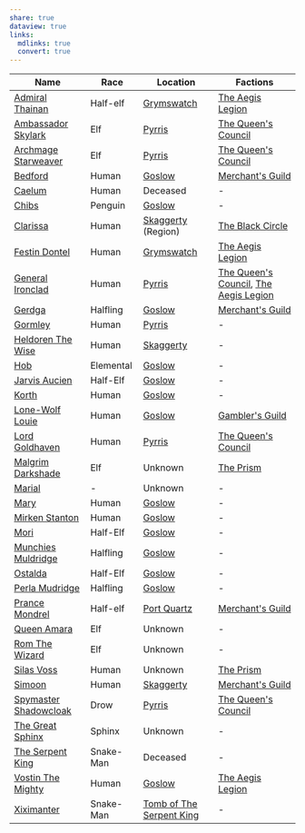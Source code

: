 ```yaml
---
share: true
dataview: true
links:
  mdlinks: true
  convert: true
---
```


| Name                                                                                            | Race      | Location                                                                            | Factions                                                                                                                                                          |
| ----------------------------------------------------------------------------------------------- | --------- | ----------------------------------------------------------------------------------- | ----------------------------------------------------------------------------------------------------------------------------------------------------------------- |
| [Admiral Thainan](../Locations_&%20NPCs/Cities%20&%20Towns/Grymswatch/NPCs/Admiral_Thainan.md)         | Half-elf  | [Grymswatch](../Locations_&%20NPCs/Cities%20&%20Towns/Grymswatch/Grymswatch.md)            | [The Aegis Legion](../Factions_&%20Clans/The%20Aegis%20Legion/The_Aegis_Legion.md)                                                                                       |
| [Ambassador Skylark](../Locations_&%20NPCs/Cities%20&%20Towns/Pyrris/NPCs/Ambassador_Skylark.md)       | Elf       | [Pyrris](../Locations_&%20NPCs/Cities%20&%20Towns/Pyrris/Pyrris.md)                        | [The Queen's Council](../Factions_&%20Clans/The%20Queen's%20Council/The_Queen's_Council.md)                                                                              |
| [Archmage Starweaver](../Locations_&%20NPCs/Cities%20&%20Towns/Pyrris/NPCs/Archmage_Starweaver.md)     | Elf       | [Pyrris](../Locations_&%20NPCs/Cities%20&%20Towns/Pyrris/Pyrris.md)                        | [The Queen's Council](../Factions_&%20Clans/The%20Queen's%20Council/The_Queen's_Council.md)                                                                              |
| [Bedford](../Locations_&%20NPCs/Cities%20&%20Towns/Goslow/NPCs/Bedford.md)                             | Human     | [Goslow](../Locations_&%20NPCs/Cities%20&%20Towns/Goslow/Goslow.md)                        | [Merchant's Guild](../Factions_&%20Clans/Merchant's%20Guild/Merchant's_Guild.md)                                                                                       |
| [Caelum](../History_&%20Lore/Legends/Caelum.md)                                                    | Human     | Deceased                                                                            | \-                                                                                                                                                                |
| [Chibs](../Locations_&%20NPCs/Cities%20&%20Towns/Goslow/NPCs/Chibs.md)                                 | Penguin   | [Goslow](../Locations_&%20NPCs/Cities%20&%20Towns/Goslow/Goslow.md)                        | \-                                                                                                                                                                |
| [Clarissa](../Factions_&%20Clans/The%20Black%20Circle/NPCs/Clarissa.md)                                | Human     | [Skaggerty](Skaggerty.md) (Region)                                                              | [The Black Circle](../Factions_&%20Clans/The%20Black%20Circle/The_Black_Circle.md)                                                                                       |
| [Festin Dontel](../Locations_&%20NPCs/Cities%20&%20Towns/Grymswatch/NPCs/Festin_Dontel.md)             | Human     | [Grymswatch](../Locations_&%20NPCs/Cities%20&%20Towns/Grymswatch/Grymswatch.md)            | [The Aegis Legion](../Factions_&%20Clans/The%20Aegis%20Legion/The_Aegis_Legion.md)                                                                                       |
| [General Ironclad](../Locations_&%20NPCs/Cities%20&%20Towns/Pyrris/NPCs/General_Ironclad.md)           | Human     | [Pyrris](../Locations_&%20NPCs/Cities%20&%20Towns/Pyrris/Pyrris.md)                        | [The Queen's Council](../Factions_&%20Clans/The%20Queen's%20Council/The_Queen's_Council.md), [The Aegis Legion](../Factions_&%20Clans/The%20Aegis%20Legion/The_Aegis_Legion.md) |
| [Gerdga](../Locations_&%20NPCs/Cities%20&%20Towns/Goslow/NPCs/Gerdga.md)                               | Halfling  | [Goslow](../Locations_&%20NPCs/Cities%20&%20Towns/Goslow/Goslow.md)                        | [Merchant's Guild](../Factions_&%20Clans/Merchant's%20Guild/Merchant's_Guild.md)                                                                                       |
| [Gormley](../Locations_&%20NPCs/Cities%20&%20Towns/Pyrris/NPCs/Gormley.md)                             | Human     | [Pyrris](../Locations_&%20NPCs/Cities%20&%20Towns/Pyrris/Pyrris.md)                        | \-                                                                                                                                                                |
| [Heldoren The Wise](../Locations_&%20NPCs/Cities%20&%20Towns/Skaggerty/NPCs/Heldoren_The_Wise.md)      | Human     | [Skaggerty](../Locations_&%20NPCs/Cities%20&%20Towns/Skaggerty/Skaggerty.md)               | \-                                                                                                                                                                |
| [Hob](../Locations_&%20NPCs/Cities%20&%20Towns/Goslow/NPCs/Hob.md)                                     | Elemental | [Goslow](../Locations_&%20NPCs/Cities%20&%20Towns/Goslow/Goslow.md)                        | \-                                                                                                                                                                |
| [Jarvis Aucien](../Locations_&%20NPCs/Cities%20&%20Towns/Goslow/NPCs/Jarvis_Aucien.md)                 | Half-Elf  | [Goslow](../Locations_&%20NPCs/Cities%20&%20Towns/Goslow/Goslow.md)                        | \-                                                                                                                                                                |
| [Korth](../Locations_&%20NPCs/Cities%20&%20Towns/Goslow/NPCs/Korth.md)                                 | Human     | [Goslow](../Locations_&%20NPCs/Cities%20&%20Towns/Goslow/Goslow.md)                        | \-                                                                                                                                                                |
| [Lone-Wolf Louie](../Locations_&%20NPCs/Cities%20&%20Towns/Goslow/NPCs/Lone-Wolf_Louie.md)             | Human     | [Goslow](../Locations_&%20NPCs/Cities%20&%20Towns/Goslow/Goslow.md)                        | [Gambler's Guild](../Factions_&%20Clans/Gambler's%20Guild/Gambler's_Guild.md)                                                                                          |
| [Lord Goldhaven](../Locations_&%20NPCs/Cities%20&%20Towns/Pyrris/NPCs/Lord_Goldhaven.md)               | Human     | [Pyrris](../Locations_&%20NPCs/Cities%20&%20Towns/Pyrris/Pyrris.md)                        | [The Queen's Council](../Factions_&%20Clans/The%20Queen's%20Council/The_Queen's_Council.md)                                                                              |
| [Malgrim Darkshade](../Factions_&%20Clans/The%20Prism/NPCs/Malgrim_Darkshade.md)                     | Elf       | Unknown                                                                             | [The Prism](../Factions_&%20Clans/The%20Prism/The_Prism.md)                                                                                                            |
| [Marial](../../Marial.md)                                                    | \-        | Unknown                                                                             | \-                                                                                                                                                                |
| [Mary](../Locations_&%20NPCs/Cities%20&%20Towns/Goslow/NPCs/Mary.md)                                   | Human     | [Goslow](../Locations_&%20NPCs/Cities%20&%20Towns/Goslow/Goslow.md)                        | \-                                                                                                                                                                |
| [Mirken Stanton](../Locations_&%20NPCs/Cities%20&%20Towns/Goslow/NPCs/Mirken_Stanton.md)               | Human     | [Goslow](../Locations_&%20NPCs/Cities%20&%20Towns/Goslow/Goslow.md)                        | \-                                                                                                                                                                |
| [Mori](../Locations_&%20NPCs/Cities%20&%20Towns/Goslow/NPCs/Mori.md)                                   | Half-Elf  | [Goslow](../Locations_&%20NPCs/Cities%20&%20Towns/Goslow/Goslow.md)                        | \-                                                                                                                                                                |
| [Munchies Muldridge](../Locations_&%20NPCs/Cities%20&%20Towns/Goslow/NPCs/Munchies_Muldridge.md)       | Halfling  | [Goslow](../Locations_&%20NPCs/Cities%20&%20Towns/Goslow/Goslow.md)                        | \-                                                                                                                                                                |
| [Ostalda](../Locations_&%20NPCs/Cities%20&%20Towns/Goslow/NPCs/Ostalda.md)                             | Half-Elf  | [Goslow](../Locations_&%20NPCs/Cities%20&%20Towns/Goslow/Goslow.md)                        | \-                                                                                                                                                                |
| [Perla Mudridge](../Locations_&%20NPCs/Cities%20&%20Towns/Goslow/NPCs/Perla_Mudridge.md)               | Halfling  | [Goslow](../Locations_&%20NPCs/Cities%20&%20Towns/Goslow/Goslow.md)                        | \-                                                                                                                                                                |
| [Prance Mondrel](../Locations_&%20NPCs/Cities%20&%20Towns/Port%20Quartz/NPCs/Prance_Mondrel.md)          | Half-elf  | [Port Quartz](../Locations_&%20NPCs/Cities%20&%20Towns/Port%20Quartz/Port_Quartz.md)         | [Merchant's Guild](../Factions_&%20Clans/Merchant's%20Guild/Merchant's_Guild.md)                                                                                       |
| [Queen Amara](../Locations_&%20NPCs/Cities%20&%20Towns/Pyrris/NPCs/Queen_Amara.md)                     | Elf       | Unknown                                                                             | \-                                                                                                                                                                |
| [Rom The Wizard](../History_&%20Lore/Legends/Rom_The_Wizard.md)                                    | Elf       | Unknown                                                                             | \-                                                                                                                                                                |
| [Silas Voss](../Factions_&%20Clans/The%20Prism/NPCs/Silas_Voss.md)                                   | Human     | Unknown                                                                             | [The Prism](../Factions_&%20Clans/The%20Prism/The_Prism.md)                                                                                                            |
| [Simoon](../Locations_&%20NPCs/Cities%20&%20Towns/Skaggerty/NPCs/Simoon.md)                            | Human     | [Skaggerty](../Locations_&%20NPCs/Cities%20&%20Towns/Skaggerty/Skaggerty.md)               | [Merchant's Guild](../Factions_&%20Clans/Merchant's%20Guild/Merchant's_Guild.md)                                                                                       |
| [Spymaster Shadowcloak](../Locations_&%20NPCs/Cities%20&%20Towns/Pyrris/NPCs/Spymaster_Shadowcloak.md) | Drow      | [Pyrris](../Locations_&%20NPCs/Cities%20&%20Towns/Pyrris/Pyrris.md)                        | [The Queen's Council](../Factions_&%20Clans/The%20Queen's%20Council/The_Queen's_Council.md)                                                                              |
| [The Great Sphinx](../History_&%20Lore/Legends/The_Great_Sphinx.md)                                | Sphinx    | Unknown                                                                             | \-                                                                                                                                                                |
| [The Serpent King](../History_&%20Lore/Legends/The_Serpent_King.md)                                | Snake-Man | Deceased                                                                            | \-                                                                                                                                                                |
| [Vostin The Mighty](../Locations_&%20NPCs/Cities%20&%20Towns/Goslow/NPCs/Vostin_The_Mighty.md)         | Human     | [Goslow](../Locations_&%20NPCs/Cities%20&%20Towns/Goslow/Goslow.md)                        | [The Aegis Legion](../Factions_&%20Clans/The%20Aegis%20Legion/The_Aegis_Legion.md)                                                                                       |
| [Xiximanter](../History_&%20Lore/Legends/Xiximanter.md)                                            | Snake-Man | [Tomb of The Serpent King](../Locations_&%20NPCs/Dungeons/Tomb_of_The_Serpent_King.md) | \-                                                                                                                                                                |


